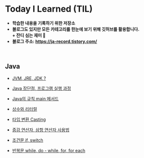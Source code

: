 # Today I Learned (TIL)
- **학습한 내용을 기록하기 위한 저장소**
- **블로그도 있지만 모든 카테고리를 한눈에 보기 위해 깃허브를 활용합니다.** <br>
 **&#43; 잔디 심는 재미 🌿**
- **블로그 주소: https://ja-record.tistory.com/**

<br>

## Java
- [JVM, JRE, JDK ?](https://github.com/junga970/TIL/blob/main/02.Java/JVM%2C%20JRE%2C%20JDK%20%3F.md)

- [Java 장단점, 프로그램 실행 과정](https://github.com/junga970/TIL/blob/main/02.Java/Java%20%EC%9E%A5%EB%8B%A8%EC%A0%90%2C%20%ED%94%84%EB%A1%9C%EA%B7%B8%EB%9E%A8%20%EC%8B%A4%ED%96%89%20%EA%B3%BC%EC%A0%95.md)

-   [Java의 규칙 main 메서드](https://ja-record.tistory.com/7?category=964217)

-   [상수와 리터럴](https://ja-record.tistory.com/10?category=964217)

-   [타입 변환 Casting](https://ja-record.tistory.com/11?category=964217)

-   [증감 연산자, 삼항 연산자 사용법](https://ja-record.tistory.com/12?category=964217)

-   [조건문 if, switch](https://ja-record.tistory.com/13?category=964217)

-   [반복문 while, do - while, for, for each](https://ja-record.tistory.com/14)
